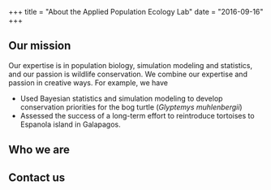 +++
title = "About the Applied Population Ecology Lab"
date = "2016-09-16"
+++

## Our mission
Our expertise is in population biology, simulation modeling and statistics, and our passion is wildlife conservation. We combine our expertise and passion in creative ways. For example, we have

- Used Bayesian statistics and simulation modeling to develop conservation priorities for the bog turtle (*Glyptemys muhlenbergii*)
- Assessed the success of a long-term effort to reintroduce tortoises to Espanola island in Galapagos.

## Who we are

## Contact us
